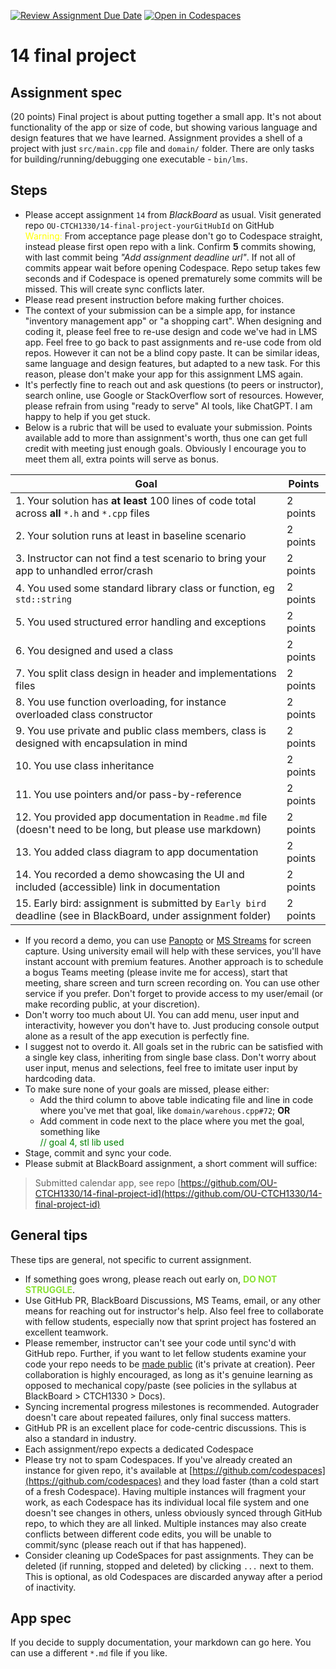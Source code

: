 [![Review Assignment Due Date](https://classroom.github.com/assets/deadline-readme-button-24ddc0f5d75046c5622901739e7c5dd533143b0c8e959d652212380cedb1ea36.svg)](https://classroom.github.com/a/i4EBHNhW)
[![Open in Codespaces](https://classroom.github.com/assets/launch-codespace-7f7980b617ed060a017424585567c406b6ee15c891e84e1186181d67ecf80aa0.svg)](https://classroom.github.com/open-in-codespaces?assignment_repo_id=14959406)
# 14 final project

## Assignment spec

(20 points) Final project is about putting together a small app. It's not about functionality of the app or size of code, but showing various language and design features that we have learned. Assignment provides a shell of a project with just `src/main.cpp` file and `domain/` folder. There are only tasks for building/running/debugging one executable - `bin/lms`.

## Steps

- Please accept assignment `14` from *BlackBoard* as usual. Visit generated repo `OU-CTCH1330/14-final-project-yourGitHubId` on GitHub
<br /><span style='color: yellow'>Warning:</span> From acceptance page please don't go to Codespace straight, instead please first open repo with a link. Confirm **5** commits showing, with last commit being _"Add assignment deadline url"_. If not all of commits appear wait before opening Codespace. Repo setup takes few seconds and if Codespace is opened prematurely some commits will be missed. This will create sync conflicts later. 
- Please read present instruction before making further choices. 
- The context of your submission can be a simple app, for instance "inventory management app" or "a shopping cart". When designing and coding it, please feel free to re-use design and code we've had in LMS app. Feel free to go back to past assignments and re-use code from old repos. However it can not be a blind copy paste. It can be similar ideas, same language and design features, but adapted to a new task. For this reason, please don't make your app for this assignment LMS again. 
- It's perfectly fine to reach out and ask questions (to peers or instructor), search online, use Google or StackOverflow sort of resources. However, please refrain from using "ready to serve" AI tools, like ChatGPT. I am happy to help if you get stuck.
- Below is a rubric that will be used to evaluate your submission. Points available add to more than assignment's worth, thus one can get full credit with meeting just enough goals. Obviously I encourage you to meet them all, extra points will serve as bonus.


| Goal | Points |
| -- | -- |
| 1. Your solution has **at least** 100 lines of code total across **all** `*.h` and `*.cpp` files | 2 points |
| 2. Your solution runs at least in baseline scenario | 2 points |
| 3. Instructor can not find a test scenario to bring your app to unhandled error/crash | 2 points || 3. You used structured code, with various tasks logically structured in properly names functions | 2 points |
| 4. You used some standard library class or function, eg `std::string` | 2 points |
| 5. You used structured error handling and exceptions | 2 points |
| 6. You designed and used a class | 2 points |
| 7. You split class design in header and implementations files | 2 points |
| 8. You use function overloading, for instance overloaded class constructor | 2 points |
| 9. You use private and public class members, class is designed with encapsulation in mind | 2 points |
| 10. You use class inheritance | 2 points |
| 11. You use pointers and/or pass-by-reference | 2 points | 
| 12. You provided app documentation in `Readme.md` file (doesn't need to be long, but please use markdown) | 2 points |
| 13. You added class diagram to app documentation | 2 points | 
| 14. You recorded a demo showcasing the UI and included (accessible) link in documentation | 2 points |
| 15. Early bird: assignment is submitted by `Early bird` deadline (see in BlackBoard, under assignment folder) | 2 points |

- If you record a demo, you can use [Panopto](https://www.panopto.com/) or [MS Streams](https://www.microsoft365.com) for screen capture. Using university email will help with these services, you'll have instant account with premium features. Another approach is to schedule a bogus Teams meeting (please invite me for access), start that meeting, share screen and turn screen recording on. You can use other service if you prefer. Don't forget to provide access to my user/email (or make recording public, at your discretion).
- Don't worry too much about UI. You can add menu, user input and interactivity, however you don't have to. Just producing console output alone as a result of the app execution is perfectly fine.
- I suggest not to overdo it. All goals set in the rubric can be satisfied with a single key class, inheriting from single base class. Don't worry about user input, menus and selections, feel free to imitate user input by hardcoding data.
- To make sure none of your goals are missed, please either:
  - Add the third column to above table indicating file and line in code where you've met that goal, like `domain/warehous.cpp#72`; **OR**
  - Add comment in code next to the place where you met the goal, something like <br /><span style='color: green'>// goal 4, stl lib used</span>
- Stage, commit and sync your code. 
- Please submit at BlackBoard assignment, a short comment will suffice:

> Submitted calendar app, see repo [https://github.com/OU-CTCH1330/14-final-project-id](https://github.com/OU-CTCH1330/14-final-project-id)

## General tips

These tips are general, not specific to current assignment.

- If something goes wrong, please reach out early on, <span style='color: #8ae234'>**DO NOT STRUGGLE**</span>.
- Use GitHub PR, BlackBoard Discussions, MS Teams, email, or any other means for reaching out for instructor's help. Also feel free to collaborate with fellow students, especially now that sprint project has fostered an excellent teamwork. 
- Please remember, instructor can't see your code until sync'd with GitHub repo. Further, if you want to let fellow students examine your code your repo needs to be [made public](https://docs.github.com/en/repositories/managing-your-repositorys-settings-and-features/managing-repository-settings/setting-repository-visibility#changing-a-repositorys-visibility) (it's private at creation). Peer collaboration is highly encouraged, as long as it's genuine learning as opposed to mechanical copy/paste (see policies in the syllabus at BlackBoard > CTCH1330 > Docs).
- Syncing incremental progress milestones is recommended. Autograder doesn't care about repeated failures, only final success matters. 
- GitHub PR is an excellent place for code-centric discussions. This is also a standard in industry.
- Each assignment/repo expects a dedicated Codespace
- Please try not to spam Codespaces. If you've already created an instance for given repo, it's available at  [https://github.com/codespaces](https://github.com/codespaces) and they load faster (than a cold start of a fresh Codespace). Having multiple instances will fragment your work, as each Codespace has its individual local file system and one doesn't see changes in others, unless obviously synced through GitHub repo, to which they are all linked. Multiple instances may also create conflicts between different code edits, you will be unable to commit/sync (please reach out if that has happened).
- Consider cleaning up CodeSpaces for past assignments. They can be deleted (if running, stopped and deleted) by clicking `...` next to them. This is optional, as old Codespaces are discarded anyway after a period of inactivity.  

## App spec

If you decide to supply documentation, your markdown can go here. You can use a different `*.md` file if you like. 